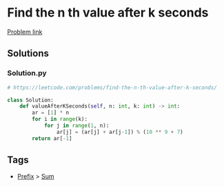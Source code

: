 # Find the n th value after k seconds

[Problem link](https://leetcode.com/problems/find-the-n-th-value-after-k-seconds/)

## Solutions


### Solution.py
```py
# https://leetcode.com/problems/find-the-n-th-value-after-k-seconds/

class Solution:
    def valueAfterKSeconds(self, n: int, k: int) -> int:
        ar = [1] * n
        for i in range(k):
            for j in range(1, n):
                ar[j] = (ar[j] + ar[j-1]) % (10 ** 9 + 7)
        return ar[-1]
```
## Tags

* [Prefix](/README.md#Prefix) > [Sum](/README.md#Prefix-Sum)
